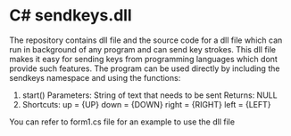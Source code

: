 # C# sendkeys.dll
The repository contains dll file and the source code for a dll file which can run in background of any program and can send key strokes. This dll file makes it easy for sending keys from programming languages which dont provide such features. 
The program can be used directly by including the sendkeys namespace and using the functions:
1. start()
    Parameters: 
        String of text that needs to be sent
    Returns: 
        NULL
2. Shortcuts:
    up = {UP}
    down = {DOWN}
    right = {RIGHT}
    left = {LEFT}
    
You can refer to form1.cs file for an example to use the dll file
